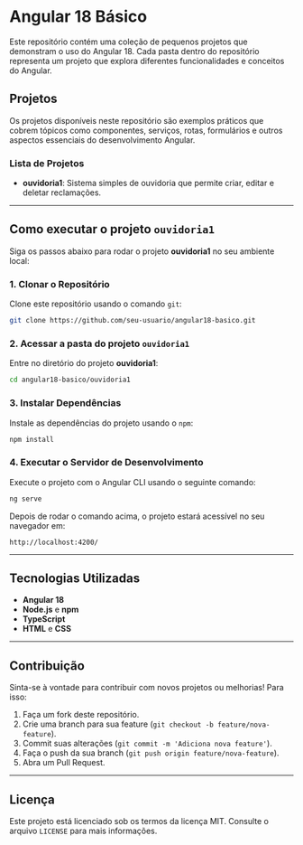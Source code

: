 
# Angular 18 Básico

Este repositório contém uma coleção de pequenos projetos que demonstram o uso do Angular 18. Cada pasta dentro do repositório representa um projeto que explora diferentes funcionalidades e conceitos do Angular.

## Projetos

Os projetos disponíveis neste repositório são exemplos práticos que cobrem tópicos como componentes, serviços, rotas, formulários e outros aspectos essenciais do desenvolvimento Angular.

### Lista de Projetos

- **ouvidoria1**: Sistema simples de ouvidoria que permite criar, editar e deletar reclamações.

---

## Como executar o projeto `ouvidoria1`

Siga os passos abaixo para rodar o projeto **ouvidoria1** no seu ambiente local:

### 1. Clonar o Repositório

Clone este repositório usando o comando `git`:

```bash
git clone https://github.com/seu-usuario/angular18-basico.git
```

### 2. Acessar a pasta do projeto `ouvidoria1`

Entre no diretório do projeto **ouvidoria1**:

```bash
cd angular18-basico/ouvidoria1
```

### 3. Instalar Dependências

Instale as dependências do projeto usando o `npm`:

```bash
npm install
```

### 4. Executar o Servidor de Desenvolvimento

Execute o projeto com o Angular CLI usando o seguinte comando:

```bash
ng serve
```

Depois de rodar o comando acima, o projeto estará acessível no seu navegador em:

```
http://localhost:4200/
```

---

## Tecnologias Utilizadas

- **Angular 18**
- **Node.js** e **npm**
- **TypeScript**
- **HTML** e **CSS**

---

## Contribuição

Sinta-se à vontade para contribuir com novos projetos ou melhorias! Para isso:

1. Faça um fork deste repositório.
2. Crie uma branch para sua feature (`git checkout -b feature/nova-feature`).
3. Commit suas alterações (`git commit -m 'Adiciona nova feature'`).
4. Faça o push da sua branch (`git push origin feature/nova-feature`).
5. Abra um Pull Request.

---

## Licença

Este projeto está licenciado sob os termos da licença MIT. Consulte o arquivo `LICENSE` para mais informações.
